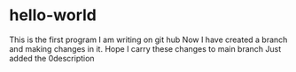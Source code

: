 # hello-world
This is the first program I am writing on git hub
Now I have created a branch and making changes in it. 
Hope I carry these changes to main branch
Just added the 0description
